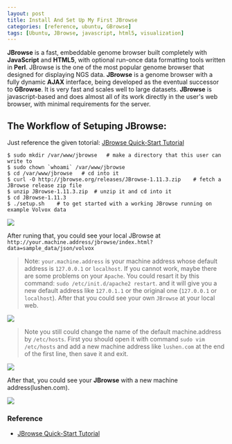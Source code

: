 ```yaml
---
layout: post
title: Install And Set Up My First JBrowse
categories: [reference, ubuntu, GBrowse]
tags: [Ubuntu, JBrowse, javascript, html5, visualization]
---
```


**JBrowse** is a fast, embeddable genome browser built completely with **JavaScript** and **HTML5**, with optional run-once data formatting tools written in **Perl**. JBrowse is the one of the most popular genome browser that designed for displaying NGS data. **JBrowse** is a genome browser with a fully dynamic **AJAX** interface, being developed as the eventual successor to **GBrowse**. It is very fast and scales well to large datasets. **JBrowse** is javascript-based and does almost all of its work directly in the user's web browser, with minimal requirements for the server.

## The Workflow of Setuping JBrowse:  
Just reference the given totorial: [JBrowse Quick-Start Tutorial](http://jbrowse.org/code/JBrowse-1.11.3/docs/tutorial/)

```   
$ sudo mkdir /var/www/jbrowse	# make a directory that this user can write to
$ sudo chown `whoami` /var/www/jbrowse
$ cd /var/www/jbrowse	# cd into it
$ curl -O http://jbrowse.org/releases/JBrowse-1.11.3.zip	# fetch a JBrowse release zip file   
$ unzip JBrowse-1.11.3.zip 	# unzip it and cd into it
$ cd JBrowse-1.11.3 
$ ./setup.sh	# to get started with a working JBrowse running on example Volvox data  
```   
![](http://i.imgur.com/jOPgbu6.png)  

After runing that, you could see your local JBrowse at ```http://your.machine.address/jbrowse/index.html?data=sample_data/json/volvox```   

> Note: `your.machine.address` is your machine address whose default address is `127.0.0.1` or `localhost`. If you cannot work, maybe there are some problems on your `Apache`. You could resart it by this command: `sudo /etc/init.d/apache2 restart`. and it will give you a new default address like `127.0.1.1` or the original one (`127.0.0.1` or `localhost`). After that you could see your own `JBrowse` at your local web.

![](http://i.imgur.com/9gORWa4.png)  

> Note you still could change the name of the default machine.address by `/etc/hosts`. First you should open it with command `sudo vim /etc/hosts` and add a new machine address like `lushen.com` at the end of the first line, then save it and exit.

![](http://i.imgur.com/OMVy8Ru.png)   

After that, you could see your **JBrowse** with a new machine address(lushen.com).

![](http://i.imgur.com/8DOPmUG.png)
### Reference   

- [JBrowse Quick-Start Tutorial](http://jbrowse.org/code/JBrowse-1.11.3/docs/tutorial/)
